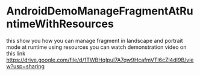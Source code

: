 # AndroidDemoManageFragmentAtRuntimeWithResources
this show you how you can manage fragment in landscape and portrait mode at runtime using resources
you can watch demonstration video on this link
https://drive.google.com/file/d/1TWBHqIpuI7A7qw9HcafmVTl6cZl4dI9B/view?usp=sharing
